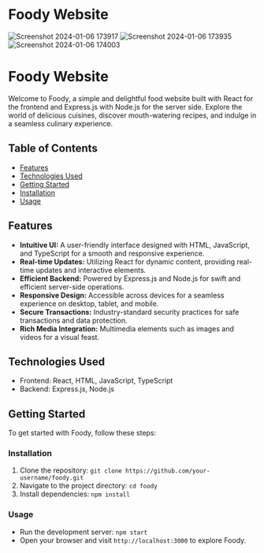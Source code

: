 # Foody Website

![Screenshot 2024-01-06 173917](https://github.com/Amankushwaha2/React-foody-website/assets/108605279/ba655401-e8fb-409a-b201-702368757a49)
![Screenshot 2024-01-06 173935](https://github.com/Amankushwaha2/React-foody-website/assets/108605279/465a2154-42ac-480b-8721-d6ced2784fa9)
![Screenshot 2024-01-06 174003](https://github.com/Amankushwaha2/React-foody-website/assets/108605279/797f41c3-7852-4024-8549-f506ae7a076c)

# Foody Website

Welcome to Foody, a simple and delightful food website built with React for the frontend and Express.js with Node.js for the server side. Explore the world of delicious cuisines, discover mouth-watering recipes, and indulge in a seamless culinary experience.

## Table of Contents
- [Features](#features)
- [Technologies Used](#technologies-used)
- [Getting Started](#getting-started)
- [Installation](#installation)
- [Usage](#usage)

## Features
- **Intuitive UI:** A user-friendly interface designed with HTML, JavaScript, and TypeScript for a smooth and responsive experience.
- **Real-time Updates:** Utilizing React for dynamic content, providing real-time updates and interactive elements.
- **Efficient Backend:** Powered by Express.js and Node.js for swift and efficient server-side operations.
- **Responsive Design:** Accessible across devices for a seamless experience on desktop, tablet, and mobile.
- **Secure Transactions:** Industry-standard security practices for safe transactions and data protection.
- **Rich Media Integration:** Multimedia elements such as images and videos for a visual feast.

## Technologies Used
- Frontend: React, HTML, JavaScript, TypeScript
- Backend: Express.js, Node.js

## Getting Started
To get started with Foody, follow these steps:

### Installation
1. Clone the repository: `git clone https://github.com/your-username/foody.git`
2. Navigate to the project directory: `cd foody`
3. Install dependencies: `npm install`

### Usage
- Run the development server: `npm start`
- Open your browser and visit `http://localhost:3000` to explore Foody.
